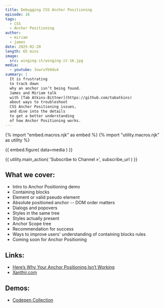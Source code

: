 ```yaml
---
title: Debugging CSS Anchor Positioning
episode: 16
tags:
  - CSS
  - Anchor Positioning
author:
  - miriam
  - james
date: 2025-02-20
length: 65 mins
image:
  src: winging-it/winging-it-16.jpg
media:
  - youtube: 3vwruYb9du4
summary: |
  It is frustrating
  to track down
  why an anchor isn’t being found.
  James and Miriam talk
  with [Tab Atkins-Bittner](https://github.com/tabatkins)
  about ways to troubleshoot
  CSS Anchor Positioning issues,
  and dive into the details
  to get a better understanding
  of how Anchor Positioning works.
---
```


{% import "embed.macros.njk" as embed %}
{% import "utility.macros.njk" as utility %}

{{ embed.figure(
  data=media
) }}

{{ utility.main_action(
  'Subscribe to Channel »',
  subscribe_url
) }}

 ## What we cover:

- Intro to Anchor Positioning demo
- Containing blocks
- Element or valid pseudo element
- Absolute positioned anchor -- DOM order matters
- Dialogs and popovers
- Styles in the same tree
- Styles actually present
- Anchor Scope tree
- Recommendation for success
- Ways to improve users' understanding of containing blocks rules
- Coming soon for Anchor Positioning

## Links:

- [Here’s Why Your Anchor Positioning Isn’t Working](https://www.oddbird.net/2025/01/29/anchor-position-validity/)
- [Xanthir.com](https://xanthir.com/talks/2024-06-07/)

## Demos:

- [Codepen Collection](https://codepen.io/collection/MWWZQe)
